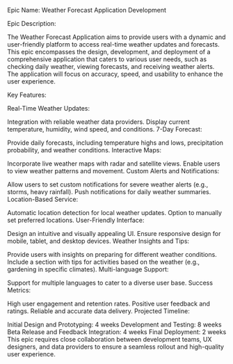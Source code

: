 Epic Name: Weather Forecast Application Development

Epic Description:

The Weather Forecast Application aims to provide users with a dynamic and user-friendly platform to access real-time weather updates and forecasts. This epic encompasses the design, development, and deployment of a comprehensive application that caters to various user needs, such as checking daily weather, viewing forecasts, and receiving weather alerts. The application will focus on accuracy, speed, and usability to enhance the user experience.

Key Features:

Real-Time Weather Updates:

Integration with reliable weather data providers.
Display current temperature, humidity, wind speed, and conditions.
7-Day Forecast:

Provide daily forecasts, including temperature highs and lows, precipitation probability, and weather conditions.
Interactive Maps:

Incorporate live weather maps with radar and satellite views.
Enable users to view weather patterns and movement.
Custom Alerts and Notifications:

Allow users to set custom notifications for severe weather alerts (e.g., storms, heavy rainfall).
Push notifications for daily weather summaries.
Location-Based Service:

Automatic location detection for local weather updates.
Option to manually set preferred locations.
User-Friendly Interface:

Design an intuitive and visually appealing UI.
Ensure responsive design for mobile, tablet, and desktop devices.
Weather Insights and Tips:

Provide users with insights on preparing for different weather conditions.
Include a section with tips for activities based on the weather (e.g., gardening in specific climates).
Multi-language Support:

Support for multiple languages to cater to a diverse user base.
Success Metrics:

High user engagement and retention rates.
Positive user feedback and ratings.
Reliable and accurate data delivery.
Projected Timeline:

Initial Design and Prototyping: 4 weeks
Development and Testing: 8 weeks
Beta Release and Feedback Integration: 4 weeks
Final Deployment: 2 weeks
This epic requires close collaboration between development teams, UX designers, and data providers to ensure a seamless rollout and high-quality user experience.
